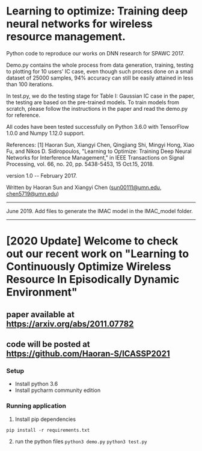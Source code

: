 # Learning to optimize: Training deep neural networks for wireless resource management.
Python code to reproduce our works on DNN research for SPAWC 2017. 

Demo.py contains the whole process from data generation, training, testing to plotting for 10 users' IC case, even though such process done on a small dataset of 25000 samples, 94% accuracy can still be easily attained in less than 100 iterations.

In test.py, we do the testing stage for Table I: Gaussian IC case in the paper, the testing are based on the pre-trained models. To train models from scratch, please follow the instructions in the paper and read the demo.py for reference.

All codes have been tested successfully on Python 3.6.0 with TensorFlow 1.0.0 and Numpy 1.12.0 support.

References: 
[1] Haoran Sun, Xiangyi Chen, Qingjiang Shi, Mingyi Hong, Xiao Fu, and Nikos D. Sidiropoulos, "Learning to Optimize: Training Deep Neural Networks for Interference Management," in IEEE Transactions on Signal Processing, vol. 66, no. 20, pp. 5438-5453, 15 Oct.15, 2018.


version 1.0 -- February 2017. 

Written by Haoran Sun and Xiangyi Chen (sun00111@umn.edu, chen5719@umn.edu)


----
June 2019. Add files to generate the IMAC model in the IMAC_model folder.

----
# [2020 Update] Welcome to check out our recent work on "Learning to Continuously Optimize Wireless Resource In Episodically Dynamic Environment"

## paper available at https://arxiv.org/abs/2011.07782
## code will be posted at https://github.com/Haoran-S/ICASSP2021


### Setup
- Install python 3.6
- Install pycharm community edition
### Running application
1. Install pip dependencies 
```
pip install -r requirements.txt
```
2. run the python files
`python3 demo.py`
`python3 test.py`

